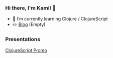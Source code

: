 ### Hi there, I'm Kamil 👋 

- 🌱 I’m currently learning Clojure / ClojureScript
- :pencil2: [Blog](https://kamil-stasiak.github.io/) (Empty)

### Presentations
[ClojureScript Promo](https://kamil-stasiak.github.io/presentations/clojurescript-promo.html)

<!--
[Vavr introduction](#)
[Vavr code](#)
-->
